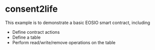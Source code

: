 # consent2life

This example is to demonstrate a basic EOSIO smart contract, including

- Define contract actions
- Define a table
- Perform read/write/remove operations on the table
